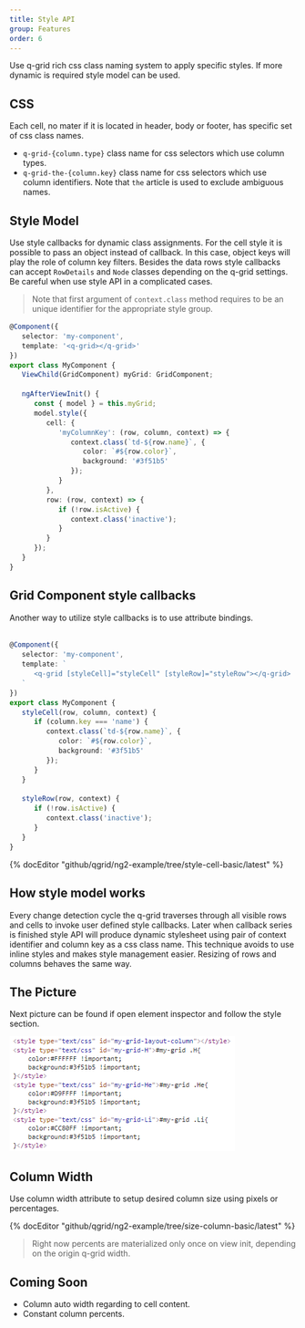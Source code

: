 ```yaml
---
title: Style API
group: Features
order: 6
---
```


Use q-grid rich css class naming system to apply specific styles. If more dynamic is required style model can be used.

## CSS

Each cell, no mater if it is located in header, body or footer, has specific set of css class names.

* `q-grid-{column.type}` class name for css selectors which use column types.
* `q-grid-the-{column.key}` class name for css selectors which use column identifiers. Note that `the` article is used to exclude ambiguous names.

## Style Model

Use style callbacks for dynamic class assignments. For the cell style it is possible to pass an object instead of callback. In this case, object keys will play the role of column key filters. Besides the data rows style callbacks can accept `RowDetails` and `Node` classes depending on the q-grid settings. Be careful when use style API in a complicated cases. 


> Note that first argument of `context.class` method requires to be an unique identifier for the appropriate style group.

```typescript
@Component({
   selector: 'my-component',
   template: '<q-grid></q-grid>'
})
export class MyComponent {
   ViewChild(GridComponent) myGrid: GridComponent;

   ngAfterViewInit() {
      const { model } = this.myGrid;
      model.style({
         cell: {
            'myColumnKey': (row, column, context) => {
               context.class(`td-${row.name}`, {
                  color: `#${row.color}`,
                  background: '#3f51b5'
               });
            }
         },
         row: (row, context) => {
            if (!row.isActive) {
               context.class('inactive');
            }
         }
      });
   }
}
```

## Grid Component style callbacks

Another way to utilize style callbacks is to use attribute bindings.

```typescript

@Component({
   selector: 'my-component',
   template: `
      <q-grid [styleCell]="styleCell" [styleRow]="styleRow"></q-grid>
   `
})
export class MyComponent {
   styleCell(row, column, context) {
      if (column.key === 'name') {
         context.class(`td-${row.name}`, {
            color: `#${row.color}`,
            background: '#3f51b5'
         });
      }
   }

   styleRow(row, context) {
      if (!row.isActive) {
         context.class('inactive');
      }
   }
}
```

{% docEditor "github/qgrid/ng2-example/tree/style-cell-basic/latest" %}

## How style model works

Every change detection cycle the q-grid traverses through all visible rows and cells to invoke user defined style callbacks. Later when callback series is finished style API will produce dynamic stylesheet using pair of context identifier and column key as a css class name. This technique avoids to use inline styles and makes style management easier. Resizing of rows and columns behaves the same way. 

## The Picture

Next picture can be found if open element inspector and follow the style section.

<img src="assets/style-api-html.png" type="image/png" />

## Column Width

Use column width attribute to setup desired column size using pixels or percentages.

{% docEditor "github/qgrid/ng2-example/tree/size-column-basic/latest" %}

> Right now percents are materialized only once on view init, depending on the origin q-grid width.

## Coming Soon

* Column auto width regarding to cell content.
* Constant column percents.